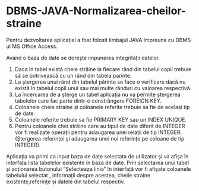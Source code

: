 # DBMS-JAVA-Normalizarea-cheilor-straine

Pentru dezvoltarea aplicației a fost folosit limbajul JAVA împreuna cu DBMS-ul MS Office Access.

Având o baza de date se dorește impunerea integrității datelor.
<ol>
<li> Daca în tabel există cheie străine la fiecare rând din tabelul copil trebuie să se potrivească cu un rând din tabela parinte. </li>
<li> La ștergerea unui rând din tabelul părinte se face o verificare dacă nu există în tabelul copil unul sau mai multe rânduri cu valoarea respectivă. </li>
  <li> La încercarea de a șterge un tabel aplicația nu va permite ștergerea tabelelor care fac parte dintr-o constrângere FOREIGN KEY.</li>
  <li> Coloanele cheie straine și coloanele referite trebuie sa fie de același tip de date.</li>
  <li> Coloanele referite trebuie sa fie PRIMARY KEY sau un INDEX UNIQUE.</li>
  <li> Pentru coloanele chei străine care au tipul de date diferit de INTEGER vor fi realizate operații pentru adaugarea unei relații de tip INTEGER.(Ștergerea referinței și adaugarea unei noi referințe pe coloane de tip INTEGER).</li>
</ol>

Aplicația va primi ca input baza de date selectata de utilizator și va afișa în interfața lista tabelelor existente în baza de date. Prin selectarea unui tabel și acționarea butonului “Selecteaza linia” în interfață vor fi afișate coloanele tabelului selectat , informații despre acestea, cheile straine existente,referințe și datele din tabelul respectiv.
